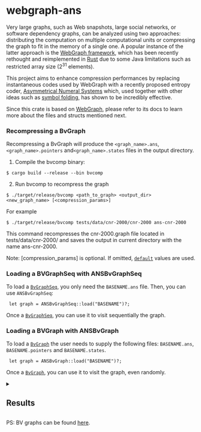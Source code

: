 # webgraph-ans 
Very large graphs, such as Web snapshots, large social networks,
or software dependency graphs, can be analyzed using two approaches: distributing 
the computation on multiple computational
units or compressing the graph to fit in the memory of a single
one. A popular instance of the latter approach is the [WebGraph
framework](https://dl.acm.org/doi/10.1145/988672.988752), which has been recently
rethought and reimplemented in [Rust](https://github.com/vigna/webgraph-rs) due to 
some Java limitations such as restricted array size ($2^{31}$ elements).

This project aims to enhance compression performances by replacing
instantaneous codes used by WebGraph with a recently proposed entropy coder,
[Asymmetrical Numeral Systems](https://en.wikipedia.org/wiki/Asymmetric_numeral_systems) which, used together with other ideas
such as [symbol folding](https://dl.acm.org/doi/10.1145/3397175), has shown to be incredibly effective.

Since this crate is based on [WebGraph](https://github.com/vigna/webgraph-rs), please refer to its
docs to learn more about the files and structs mentioned next.

### Recompressing a BvGraph
Recompressing a BvGraph will produce the `<graph_name>.ans`,
`<graph_name>.pointers` and`<graph_name>.states` files in the output directory.

1. Compile the bvcomp binary:

```ignore
$ cargo build --release --bin bvcomp
```

2. Run bvcomp to recompress the graph

```ignore
$ ./target/release/bvcomp <path_to_graph> <output_dir> <new_graph_name> [<compression_params>]
```
For example

```ignore
$ ./target/release/bvcomp tests/data/cnr-2000/cnr-2000 ans-cnr-2000
```

This command recompresses the cnr-2000.graph file located in tests/data/cnr-2000/ and saves the output in
current directory with the name ans-cnr-2000.

Note: [compression_params] is optional. If omitted, [`default`] values are used.

### Loading a BVGraphSeq with ANSBvGraphSeq
To load a [`BvGraphSeq`], you only need the `BASENAME.ans` file. Then, you can use `ANSBvGraphSeq`:

```ignore
 let graph = ANSBvGraphSeq::load("BASENAME")?;
```

Once a [`BvGraphSeq`], you can use it to visit sequentially the graph.

### Loading a BVGraph with ANSBvGraph
To load a [`BvGraph`] the user needs to supply the following files: `BASENAME.ans`, `BASENAME.pointers` and 
`BASENAME.states`.

```ignore
 let graph = ANSBvGraph::load("BASENAME")?;
```

Once a [`BvGraph`], you can use it to visit the graph, even randomly.

<details>
  <summary> <h2> Results </h2> </summary>

The proposed methodology is evaluated by comparing its compression effectiveness and its decoding speed to the 
performances of WebGraph by using several real web graphs and social graphs available in the [`LAW`] website:

| Graph          | Nodes         | Arcs           |
|----------------|---------------|----------------|
| dblp-2011      | 986,324       | 6,707,236      |
| enwiki-2023    | 6,625,370     | 165,206,104    |
| eu-2015        | 1,070,557,254 | 91,792,261,600 |
| eu-2015-host   | 11,264,052    | 386,915,963    |
| gsh-2015       | 988,490,691   | 33,877,399,152 |
| gsh-2015-host  | 68,660,142    | 1,802,747,600  |
| hollywood-2011 | 2,180,759     | 228,985,632    |
| twitter-2010   | 41,652,230    | 1,468,365,182  |

All experiments were performed on an Intel 12th Gen i7-12700KF CPU equipped with
64GB RAM and 37 MB cache while the code was compiled by using level 3 optimizations
and native CPU instructions.

Ps: the tables present in the next sections are computed using `percomponent_analysis.py` and `script.py`, hence you can
see the performances on your machine running the mentioned scripts.

### Standard compression
Next tables show the comparison between WebGraph and the proposed methodology. In particular, given a graph:
- **BVGraph** is the size of the compressed graph using WebGraph;
- **ANSBVGraph** is the size of the file resulting from the compression of the graph with the proposed methodology; 
- **bit/link** represents the number of bits required to represent an arc of the graph;
- **phases** indicates the cost of representing all the needed data to randomly access the graph;
- **random speed**  the time needed to enumerate the successors of 10 million random nodes.

The values between parenthesis represent the comparison with WebGraph.


The results highlight how the proposed approach is able to improve the compression performances by an average of 10% on the whole set of 
graphs. This is particularly striking for web graphs, because WebGraph is already using [`specialized codes`] that are 
tailored for the distribution of residuals, and indeed the compression records obtained by BVGraph with LLP ordering
have been standing for almost two decades. This is the first time a significant increase in
compression has been observed. Even social graphs, notably hard to compress due to the absence of the exploitable 
patterns present in web graphs, are compressed with a better outcome.

| Graph          | BVGraph  | ANSBVGraph | bit/link     | phases           | total    | random speed (ns/arc) |
|----------------|----------|------------|--------------|------------------|----------|-----------------------|
| dblp-2011      | 7.0MiB   | 6.2MiB     | 7.728 (-11%) | 4.2MiB (+341%)   | 10.4MiB  | 58.0 (+10.9%)         |
| enwiki-2023    | 266.8MiB | 244.0MiB   | 12.389 (-9%) | 30.4MiB (+263%)  | 274.4MiB | 55.0 (+65.2%)         |
| eu-2015        | 12.8GiB  | 11.4GiB    | 1.064 (-11%) | 4.6GiB (+313%)   | 16.0GiB  | 22.0 (+22.7%)         |
| eu-2015-host   | 151.0MiB | 140.9MiB   | 3.056 (-7%)  | 49.6MiB (+299%)  | 190.6MiB | 23.0 (+37.7%)         |
| gsh-2015       | 8.1GiB   | 7.2GiB     | 1.823 (-11%) | 4.2GiB (+330%)   | 11.4GiB  | 36.0 (+25.3%)         |
| gsh-2015-host  | 1.3GiB   | 1.2GiB     | 5.764 (-7%)  | 306.9MiB (+289%) | 1.5GiB   | 38.0 (+32.0%)         |
| hollywood-2011 | 139.6MiB | 132.0MiB   | 4.834 (-5%)  | 10.2MiB (+245%)  | 142.2MiB | 32.0 (+64.9%)         |
| twitter-2010   | 2.4GiB   | 2.2GiB     | 12.974 (-8%) | 194.1MiB (+237%) | 2.4GiB   | 45.0 (+61.0%)         |

The next table gives a more in-depth look at the compression results shown above. In particular, the compression rates 
of the proposed methodology are shown and compared with those of WebGraph for each individual component of the BVGraph 
format, allowing the performance of compression using ANS to be highlighted without taking into account the
cost associated with storing the models.

| Name           | Blocks           | Intervals         | Residuals        | References        | Outdegree         |
|----------------|------------------|-------------------|------------------|-------------------|-------------------|
| dblp-2011      | 546.2KiB (-2.4%) | 256.1KiB (-33.1%) | 4.6MiB (-11.4%)  | 235.8KiB (+1.1%)  | 489.6KiB (-18.0%) |
| enwiki-2023    | 11.2MiB (-2.5%)  | 1.3MiB (-38.3%)   | 224.6MiB (-8.3%) | 2.1MiB (-5.0%)    | 4.6MiB (-24.7%)   |
| eu-2015        | 1.6GiB (-5.4%)   | 1.1GiB (-22.1%)   | 7.4GiB (-6.8%)   | 334.4MiB (-24.1%) | 948.0MiB (-26.4%) |
| eu-2015-host   | 7.7MiB (+0.5%)   | 2.8MiB (-29.0%)   | 122.4MiB (-6.4%) | 2.2MiB (-5.1%)    | 5.8MiB (-8.0%)    |
| gsh-2015       | 814.7MiB (-4.4%) | 480.9MiB (-18.1%) | 4.9GiB (-8.0%)   | 305.0MiB (-21.8%) | 749.7MiB (-24.7%) |
| gsh-2015-host  | 70.4MiB (+0.1%)  | 23.0MiB (-25.4%)  | 1.1GiB (-7.0%)   | 16.2MiB (-6.0%)   | 39.9MiB (-9.3%)   |
| hollywood-2011 | 10.8MiB (-0.4%)  | 6.5MiB (-26.7%)   | 111.9MiB (-4.0%) | 649.3KiB (-14.1%) | 2.0MiB (-23.2%)   |
| twitter-2010   | 79.3MiB (+6.8%)  | 7.9MiB (-45.7%)   | 2.1GiB (-8.3%)   | 12.0MiB (+1.5%)   | 26.2MiB (-18.7%)  |


### High compression
The next table shows instead the encoding results of the high-compressed graphs, with an average increase of the 
compression performances of around 10% even in this scenario. Like in the previous results, the sequential speed, which 
measures the time needed to enumerate the successors of all graph nodes visited sequentially, increases in a reasonable
manner allowing the user to retrieve the data at very high speed despite the additional
layer of compression.

| Graph            | hc-BVGraph   | hc-ANSBVGraph | hc-bit/link  | Sequential Speed (ns/arc) |
|------------------|--------------|---------------|--------------|---------------------------|
| dblp-2011        | 6.8MiB       | 6.0MiB        | 7.456 (-12%) | 21.5 (+94.2%)             |
| enwiki-2023      | 259.8MiB     | 236.0MiB      | 11.985 (-9%) | 18.7 (+74.9%)             |
| eu-2015          | 9.6GiB       | 8.6GiB        | 0.801 (-11%) | 3.4 (-13.0%)              |
| eu-2015-host     | 144.5MiB     | 134.5MiB      | 2.916 (-7%)  | 6.4 (+81.6%)              |
| gsh-2015         | 6.3GiB       | 5.6GiB        | 1.418 (-12%) | 4.4 (+46.6%)              |
| gsh-2015-host    | 1.2GiB       | 1.2GiB        | 5.492 (-7%)  | 9.9 (+72.5%)              |
| hollywood-2011   | 133.3MiB     | 125.6MiB      | 4.602 (-6%)  | 10.5 (+71.6%)             |
| twitter-2010     | 2.4GiB       | 2.2GiB        | 12.731 (-8%) | 16.4 (+76.3%)             |

Even if less important, rates of compression of single components achieve peaks of around 45% despite the smaller
presence of exploitable patterns caused by the higher level of compression performed by
WebGraph.

| Graph          | Outdegree         | Reference         | Block            | Intervals         | Residuals        |
|----------------|-------------------|-------------------|------------------|-------------------|------------------|
| dblp-2011      | 489.6KiB (-18.0%) | 250.8KiB (-3.6%)  | 634.9KiB (-0.6%) | 232.1KiB (-35.6%) | 4.3MiB (-12.4%)  |
| enwiki-2023    | 4.6MiB (-24.7%)   | 2.7MiB (-10.6%)   | 14.2MiB (+1.0%)  | 1.0MiB (-43.7%)   | 213.3MiB (-9.1%) |
| eu-2015        | 947.8MiB (-26.4%) | 337.0MiB (-23.9%) | 1.4GiB (-5.7%)   | 457.1MiB (-24.7%) | 5.4GiB (-6.6%)   |
| eu-2015-host   | 5.8MiB (-8.0%)    | 2.4MiB (-1.6%)    | 8.7MiB (+2.7%)   | 2.0MiB (-33.6%)   | 115.5MiB (-7.1%) |
| gsh-2015       | 749.7MiB (-24.7%) | 275.0MiB (-20.4%) | 661.6MiB (-6.2%) | 202.3MiB (-25.0%) | 3.7GiB (-7.9%)   |
| gsh-2015-host  | 39.9MiB (-9.3%)   | 18.8MiB (-5.8%)   | 80.8MiB (+1.0%)  | 15.5MiB (-31.1%)  | 1.0GiB (-7.5%)   |
| hollywood-2011 | 1.9MiB (-23.2%)   | 514.0KiB (-25.3%) | 11.8MiB (-0.7%)  | 5.7MiB (-28.6%)   | 105.5MiB (-4.3%) |
| twitter-2010   | 26.2MiB (-18.7%)  | 13.5MiB (-5.9%)   | 97.8MiB (+9.6%)  | 6.3MiB (-51.3%)   | 2.0GiB (-8.8%)   |

### Conclusions 
The proposed methodology has shown to be an excellent alternative to encode the BV format representation 
of a web graph. The average increase in
performance is by no means negligible, with an average value of 10% there is a saving in
storage, which with very large web graphs can be significant.
The proposed methodology represents the first and unique attempt to make this encoding
technique work in combination with the BV format, thus it can certainly be enhanced by
improving some of its parts.

An important open problem is that of improving the storage of phases. At this time for
very sparse graphs phases are so large that they partially cancel the improvement in the
size of the bit stream. While this is not important for sequential decoding, an improvement
in phase storage would further reduce the footprint of a random-access ANSBVGraph.


</details>

PS: BV graphs can be found [here](http://law.di.unimi.it/datasets.php).

[`BvGraph`]: <https://docs.rs/webgraph/0.1.4/webgraph/graphs/bvgraph/random_access/struct.BvGraph.html>
[`BvGraphSeq`]: <https://docs.rs/webgraph/0.1.4/webgraph/graphs/bvgraph/sequential/struct.BvGraphSeq.html>
[`default`]: <https://docs.rs/webgraph/0.1.4/src/webgraph/cli/mod.rs.html#172-206>
[`LAW`]: <https://law.di.unimi.it/>
[`specialized codes`]: <https://vigna.di.unimi.it/ftp/papers/Codes.pdf>